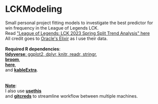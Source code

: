 # LCKModeling
Small personal project fitting models to investigate the best predictor for win frequency in the League of Legends LCK. 
\
Read ["League of Legends: LCK 2023 Spring Split Trend Analysis" here](https://rjimenezdata.github.io/LCKModeling/League-of-Legends.html)
\
All credit goes to [Oracle's Elixir](https://oracleselixir.com) as I use their data.
\
\
**Required R dependencies**: 
\
[**tidyverse**: ggplot2, dplyr, knitr, readr, stringr](https://cran.r-project.org/web/packages/tidyverse/index.html), 
\
[**broom**](https://cran.r-project.org/web/packages/broom/index.html), 
\
[**here**](https://cran.r-project.org/web/packages/here/index.html),
\
and [**kableExtra**](https://cran.r-project.org/web/packages/kableExtra/index.html).
\
\
\
<ins>**Note**</ins>:
\
I also use [**usethis**](https://cran.r-project.org/web/packages/gitcreds/index.html)
\
and [**gitcreds**](https://cran.r-project.org/web/packages/usethis/index.html) to streamline workflow between multiple machines.
